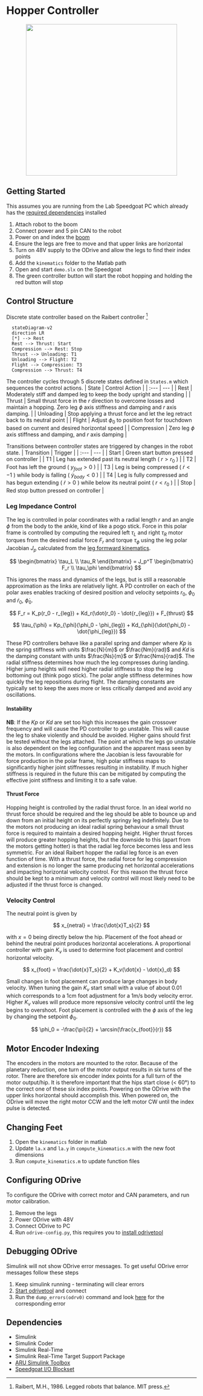 # Hopper Controller

<p align="center">
<img src="https://github.com/African-Robotics-Unit/hopper-controller/blob/main/hopper.jpeg" width="400">
</p>

## Getting Started
This assumes you are running from the Lab Speedgoat PC which already has the [required dependencies](https://github.com/African-Robotics-Unit/hopper-controller/blob/main/README.md?plain=1#L123-L129) installed
1. Attach robot to the boom
2. Connect power and 5 pin CAN to the robot
3. Power on and index the [boom](https://github.com/African-Robotics-Unit/boom-firmware)
4. Ensure the legs are free to move and that upper links are horizontal
5. Turn on 48V supply to the ODrive and allow the legs to find their index points
6. Add the ```kinematics``` folder to the Matlab path
7. Open and start `demo.slx` on the Speedgoat
8. The green controller button will start the robot hopping and holding the red button will stop


## Control Structure
Discrete state controller based on the Raibert controller [^1]

```mermaid
  stateDiagram-v2
  direction LR
  [*] --> Rest
  Rest --> Thrust: Start
  Compression --> Rest: Stop
  Thrust --> Unloading: T1
  Unloading --> Flight: T2
  Flight --> Compression: T3
  Compression --> Thrust: T4
```


The controller cycles through 5 discrete states defined in ```States.m``` which sequences the control actions.
| State | Control Action |
| :--- | --- |
| Rest | Moderately stiff and damped leg to keep the body upright and standing |
| Thrust | Small thrust force in the $r$ direction to overcome losses and maintain a hopping. Zero leg $\phi$ axis stiffness and damping and $r$ axis damping. |
| Unloading | Stop applying a thrust force and let the leg retract back to its neutral point |
| Flight | Adjust $\phi_0$ to position foot for touchdown based on current and desired horizontal speed |
| Compression | Zero leg $\phi$ axis stiffness and damping, and $r$ axis damping |


Transitions between controller states are triggered by changes in the robot state.
| Transition | Trigger |
| :--- | --- |
| Start | Green start button pressed on controller |
| T1 | Leg has extended past its neutral length ( $r > r_0$ ) |
| T2 | Foot has left the ground ( $y_{foot} > 0$ ) |
| T3 | Leg is being compressed ( $\dot{r} < -1$ ) while body is falling ( $\dot{y}_{body} < 0$ ) |
| T4 | Leg is fully compressed and has begun extending ( $\dot{r} > 0$ ) while below its neutral point ( $r < r_0$ ) |
| Stop | Red stop button pressed on controller |


### Leg Impedance Control
The leg is controlled in polar coordinates with a radial length $r$ and an angle $\phi$ from the body to the ankle, kind of like a pogo stick. Force in this polar frame is controlled by computing the required left $\tau_L$ and right $\tau_R$ motor torques from the desired radial force $F_r$ and torque $\tau_{\phi}$ using the leg polar Jacobian $J_p$ calculated from the [leg formward kinematics](kinematics/README.md).

$$
\begin{bmatrix}
\tau_L \\
\tau_R
\end{bmatrix} = J_p^T
\begin{bmatrix}
F_r \\
\tau_\phi
\end{bmatrix}
$$

This ignores the mass and dynamics of the legs, but is still a reasonable approximation as the links are relatively light. A PD controller on each of the polar axes enables tracking of desired position and velocity setpoints $r_0$, $\phi_0$ and $\dot{r}_0$, $\dot{\phi}_0$.

$$ F_r = K_p(r_0 - r_{leg}) + Kd_r(\dot{r_0} - \dot{r_{leg}}) + F_{thrust} $$

$$ \tau_{\phi} = Kp_{\phi}(\phi_0 - \phi_{leg}) + Kd_{\phi}(\dot{\phi_0} - \dot{\phi_{leg}}) $$

These PD controllers behave like a parallel spring and damper where $Kp$ is the spring stiffness with units $\frac{N}{m}$ or $\frac{Nm}{rad}$ and $Kd$ is the damping constant with units $\frac{Ns}{m}$ or $\frac{Nms}{rad}$. The radial stiffness determines how much the leg compresses during landing. Higher jump heights will need higher radial stiffness to stop the leg bottoming out (think pogo stick). The polar angle stiffness determines how quickly the leg repositions during flight. The damping constants are typically set to keep the axes more or less critically damped and avoid any oscillations.

#### Instability
**NB**: If the $Kp$ or $Kd$ are set too high this increases the gain crossover frequency and will cause the PD controller to go unstable. This will cause the leg to shake violently and should be avoided. Higher gains should first be tested without the legs attached. The point at which the legs go unstable is also dependent on the leg configuration and the apparent mass seen by the motors. In configurations where the Jacobian is less favourable for force production in the polar frame, high polar stiffness maps to significantly higher joint stiffnesses resulting in instability. If much higher stiffness is required in the future this can be mitigated by computing the effective joint stiffness and limiting it to a safe value.

#### Thrust Force
Hopping height is controlled by the radial thrust force. In an ideal world no thrust force should be required and the leg should be able to bounce up and down from an initial height on its perfectly springy leg indefinitely. Due to the motors not producing an ideal radial spring behaviour a small thrust force is required to maintain a desired hopping height. Higher thrust forces will produce greater hopping heights, but the downside to this (apart from the motors getting hotter) is that the radial leg force becomes less and less symmetric. For an ideal Raibert hopper the radial leg force is an even function of time. With a thrust force, the radial force for leg compression and extension is no longer the same producing net horizontal accelerations and impacting horizontal velocity control. For this reason the thrust force should be kept to a minimum and velocity control will most likely need to be adjusted if the thrust force is changed.

### Velocity Control
The neutral point is given by

$$ x_{netral} = \frac{\dot{x}T_s}{2} $$

with $x = 0$ being directly below the hip. Placement of the foot ahead or behind the neutral point produces horizontal accelerations. A proportional controller with gain $K_v$ is used to determine foot placement and control horizontal velocity.

$$ x_{foot} = \frac{\dot{x}T_s}{2} + K_v(\dot{x} - \dot{x}_d) $$

Small changes in foot placement can produce large changes in body velocity. When tuning the gain $K_v$ start small with a value of about 0.01 which corresponds to a 1cm foot adjustment for a 1m/s body velocity error. Higher $K_v$ values will produce more repsonsive velocity control until the leg begins to overshoot. Foot placement is controlled with the $\phi$ axis of the leg by changing the setpoint $\phi_0$.

$$ \phi_0 = -\frac{\pi}{2} + \arcsin(\frac{x_{foot}}{r}) $$


## Motor Encoder Indexing
The encoders in the motors are mounted to the rotor. Because of the planetary reduction, one turn of the motor output results in six turns of the rotor. There are therefore six encoder index points for a full turn of the motor output/hip. It is therefore important that the hips start close (< 60°) to the correct one of these six index points. Powering on the ODrive with the upper links horizontal should accomplish this. When powered on, the ODrive will move the right motor CCW and the left motor CW until the index pulse is detected.


## Changing Feet
1. Open the `kinematics` folder in matlab
2. Update `la.x` and `la.y` in `compute_kinematics.m` with the new foot dimensions
3. Run `compute_kinematics.m` to update function files


## Configuring ODrive
To configure the ODrive with correct motor and CAN parameters, and run motor calibration.
1. Remove the legs
2. Power ODrive with 48V
3. Connect ODrive to PC
4. Run `odrive-config.py`, this requires you to [install odrivetool](https://docs.odriverobotics.com/v/latest/odrivetool.html#install-odrivetool)


## Debugging ODrive
Simulink will not show ODrive error messages. To get useful ODrive error messages follow these steps
1. Keep simulink running - terminating will clear errors
2. [Start odrivetool](https://docs.odriverobotics.com/v/0.5.5/getting-started.html#start-odrivetool) and connect
3. Run the `dump_errors(odrv0)` command and look [here](https://docs.odriverobotics.com/v/0.5.5/troubleshooting.html#error-codes) for the corresponding error


## Dependencies
- Simulink
- Simulink Coder
- Simulink Real-Time
- Simulink Real-Time Target Support Package
- [ARU Simulink Toolbox](https://github.com/African-Robotics-Unit/simulink-toolbox)
- [Speedgoat I/O Blockset](https://www.speedgoat.com/extranet#/Downloads)

[^1]: Raibert, M.H., 1986. Legged robots that balance. MIT press.
